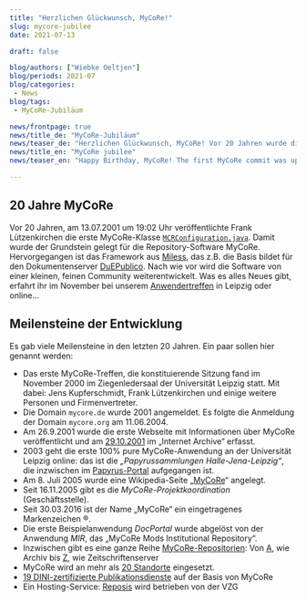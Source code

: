 ```yaml
---
title: "Herzlichen Glückwunsch, MyCoRe!"
slug: mycore-jubilee
date: 2021-07-13

draft: false

blog/authors: ["Wiebke Oeltjen"]
blog/periods: 2021-07
blog/categories:
 - News
blog/tags:
 - MyCoRe-Jubiläum

news/frontpage: true
news/title_de: "MyCoRe-Jubiläum"
news/teaser_de: "Herzlichen Glückwunsch, MyCoRe! Vor 20 Jahren wurde die erste MyCoRe-Java-Klasse committet!"
news/title_en: "MyCoRe jubilee"
news/teaser_en: "Happy Birthday, MyCoRe! The first MyCoRe commit was uploaded 20 years ago."

---
```


## 20 Jahre MyCoRe
Vor 20 Jahren, am 13.07.2001 um 19:02 Uhr veröffentlichte Frank Lützenkirchen die erste MyCoRe-Klasse [`MCRConfiguration.java`](https://github.com/MyCoRe-Org/mycore/commit/04325937abcc00c62dbaefe215d07ec68034fdcc). Damit wurde der Grundstein gelegt für die Repository-Software MyCoRe. Hervorgegangen ist das Framework aus [Miless](https://www.mycore.de/blog/2008/10/anwendung-miless/), das z.B. die Basis bildet für den Dokumentenserver [DuEPublico](https://duepublico.uni-duisburg-essen.de/about/index.xml). Nach wie vor wird die Software von einer kleinen, feinen Community weiterentwickelt. Was es alles Neues gibt, erfahrt ihr im November bei unserem [Anwendertreffen](https://www.mycore.de/blog/2021/11/mycore-jubilee/) in Leipzig oder online...

## Meilensteine der Entwicklung
Es gab viele Meilensteine in den letzten 20 Jahren. Ein paar sollen hier genannt werden:  

* Das erste MyCoRe-Treffen, die konstituierende Sitzung fand im November 2000 im Ziegenledersaal der Universität Leipzig statt. Mit dabei: Jens Kupferschmidt, Frank Lützenkirchen und einige weitere Personen und Firmenvertreter.  
* Die Domain `mycore.de` wurde 2001 angemeldet. Es folgte die Anmeldung der Domain `mycore.org` am 11.06.2004.
* Am 26.9.2001 wurde die erste Webseite mit Informationen über MyCoRe veröffentlicht und am [29.10.2001](https://web.archive.org/web/20011026120606/http://www.mycore.de/) im „Internet Archive“ erfasst.
* 2003 geht die erste 100% pure MyCoRe-Anwendung an der Universität Leipzig online: das ist die _„Papyrussammlungen Halle-Jena-Leipzig“_, die inzwischen im [Papyrus-Portal](https://papyri.uni-leipzig.de/content/general.xml) aufgegangen ist.
* Am 8. Juli 2005 wurde eine Wikipedia-Seite „[MyCoRe](https://de.wikipedia.org/wiki/MyCoRe)“ angelegt.
* Seit 16.11.2005 gibt es die _MyCoRe-Projektkoordination_ (Geschäftsstelle).
* Seit 30.03.2016 ist der Name „MyCoRe“ ein eingetragenes Markenzeichen ®.
* Die erste Beispielanwendung _DocPortal_ wurde abgelöst von der Anwendung _MIR_, das „MyCoRe Mods Institutional Repository“.  
* Inzwischen gibt es eine ganze Reihe [MyCoRe-Repositorien](https://www.mycore.de/site/applications/list/): Von [A](https://www.mycore.de/site/applications/list/#forschungs-digitalisierungs-und-archivanwendungen), wie Archiv bis [Z](https://www.mycore.de/site/applications/list/#zeitschriftenserver), wie Zeitschriftenserver
* MyCoRe wird an mehr als [20 Standorte](https://www.mycore.de/site/applications/map) eingesetzt.
* [19 DINI-zertifizierte Publikationsdienste](https://dini.de/dienste-projekte/publikationsdienste/) auf der Basis von MyCoRe  
* Ein Hosting-Service: [Reposis](https://www.gbv.de/Verbundzentrale/serviceangebote/reposis-repository-service) wird betrieben von der VZG




